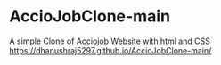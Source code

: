 # AccioJobClone-main
A simple Clone of Acciojob Website with html and CSS
https://dhanushraj5297.github.io/AccioJobClone-main/
